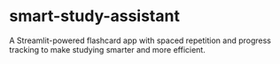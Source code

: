 # smart-study-assistant
A Streamlit-powered flashcard app with spaced repetition and progress tracking to make studying smarter and more efficient.
